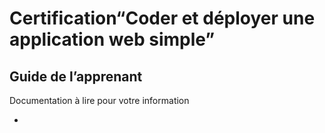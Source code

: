 # Certification“Coder et déployer une application web simple”

## Guide de l’apprenant

Documentation à lire pour votre information

- 
